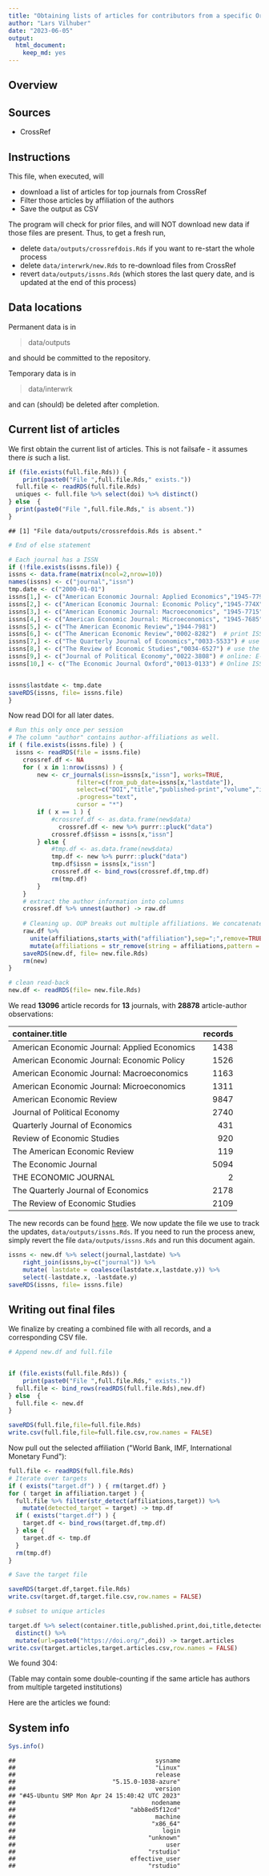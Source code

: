 ```yaml
---
title: "Obtaining lists of articles for contributors from a specific Org"
author: "Lars Vilhuber"
date: "2023-06-05"
output: 
  html_document: 
    keep_md: yes
---
```




## Overview

## Sources

- CrossRef



## Instructions
This file, when executed, will

- download a list of articles for top journals from CrossRef
- Filter those articles by affiliation of the authors
- Save the output as CSV

The program will check for prior files, and will NOT download new data if those files are present. Thus, to get a fresh run, 

- delete ` data/outputs/crossrefdois.Rds ` if you want to re-start the whole process
- delete ` data/interwrk/new.Rds ` to re-download files from CrossRef
- revert ` data/outputs/issns.Rds ` (which stores the last query date, and is updated at the end of this process)

## Data locations

Permanent data is in

> data/outputs

and should be committed to the repository.

Temporary data is in

> data/interwrk

and can (should) be deleted after completion.

## Current list of articles

We first obtain the current list of articles. This is not failsafe - it assumes there *is* such a list.



```r
if (file.exists(full.file.Rds)) {
	print(paste0("File ",full.file.Rds," exists."))
  full.file <- readRDS(full.file.Rds)
  uniques <- full.file %>% select(doi) %>% distinct() 
} else	{
  print(paste0("File ",full.file.Rds," is absent."))
}
```

```
## [1] "File data/outputs/crossrefdois.Rds is absent."
```

```r
# End of else statement
```



```r
# Each journal has a ISSN
if (!file.exists(issns.file)) {
issns <- data.frame(matrix(ncol=2,nrow=10))
names(issns) <- c("journal","issn")
tmp.date <- c("2000-01-01")
issns[1,] <- c("American Economic Journal: Applied Economics","1945-7790")
issns[2,] <- c("American Economic Journal: Economic Policy","1945-774X")
issns[3,] <- c("American Economic Journal: Macroeconomics", "1945-7715")
issns[4,] <- c("American Economic Journal: Microeconomics", "1945-7685")
issns[5,] <- c("The American Economic Review","1944-7981")
issns[6,] <- c("The American Economic Review","0002-8282")  # print ISSN is needed!
issns[7,] <- c("The Quarterly Journal of Economics","0033-5533") # use the print ISSN (OUP). Online ISSN: 1531-4650
issns[8,] <- c("The Review of Economic Studies","0034-6527") # use the print ISSN (OUP). Online ISSN: 1467-937X
issns[9,] <- c("Journal of Political Economy","0022-3808") # online: E-ISSN: 1537-534X
issns[10,] <- c("The Economic Journal Oxford","0013-0133") # Online ISSN 1468-0297 


issns$lastdate <- tmp.date
saveRDS(issns, file= issns.file)
}
```

Now read DOI for all later dates.


```r
# Run this only once per session
# The column "author" contains author-affiliations as well.
if ( file.exists(issns.file) ) {
  issns <- readRDS(file = issns.file)
	crossref.df <- NA
	for ( x in 1:nrow(issns) ) {
		new <- cr_journals(issn=issns[x,"issn"], works=TRUE,
				   filter=c(from_pub_date=issns[x,"lastdate"]),
				   select=c("DOI","title","published-print","volume","issue","container-title","author"),
				   .progress="text",
				   cursor = "*")
		if ( x == 1 ) {
      		#crossref.df <- as.data.frame(new$data)
		      crossref.df <- new %>% purrr::pluck("data")
      		crossref.df$issn = issns[x,"issn"]
    	} else {
    	    #tmp.df <- as.data.frame(new$data)
    	    tmp.df <- new %>% purrr::pluck("data")
    	    tmp.df$issn = issns[x,"issn"]
      		crossref.df <- bind_rows(crossref.df,tmp.df)
      		rm(tmp.df)
    	}
	}
	# extract the author information into columns
	crossref.df %>% unnest(author) -> raw.df
	
	# Cleaning up. OUP breaks out multiple affiliations. We concatenate them back together again
	raw.df %>% 
	  unite(affiliations,starts_with("affiliation"),sep=";",remove=TRUE,na.rm=TRUE) %>%
	  mutate(affiliations = str_remove(string = affiliations,pattern = fixed(" (email: )"))) -> new.df
	saveRDS(new.df, file= new.file.Rds)
	rm(new)
}

# clean read-back
new.df <- readRDS(file= new.file.Rds)
```

We read **13096** article records for **13** journals, with **28878** article-author observations:


|container.title                              | records|
|:--------------------------------------------|-------:|
|American Economic Journal: Applied Economics |    1438|
|American Economic Journal: Economic Policy   |    1526|
|American Economic Journal: Macroeconomics    |    1163|
|American Economic Journal: Microeconomics    |    1311|
|American Economic Review                     |    9847|
|Journal of Political Economy                 |    2740|
|Quarterly Journal of Economics               |     431|
|Review of Economic Studies                   |     920|
|The American Economic Review                 |     119|
|The Economic Journal                         |    5094|
|THE ECONOMIC JOURNAL                         |       2|
|The Quarterly Journal of Economics           |    2178|
|The Review of Economic Studies               |    2109|




The new records can be found [here](data/outputs/addtl_doi.csv). We now update the file we use to track the updates, ` data/outputs/issns.Rds `. If you need to run the process anew, simply revert the file ` data/outputs/issns.Rds ` and run this document again.


```r
issns <- new.df %>% select(journal,lastdate) %>% 
	right_join(issns,by=c("journal")) %>%
	mutate( lastdate = coalesce(lastdate.x,lastdate.y)) %>%
	select(-lastdate.x, -lastdate.y)
saveRDS(issns, file= issns.file)
```

## Writing out final files

We finalize by creating a combined file with all records, and a corresponding CSV file.


```r
# Append new.df and full.file


if (file.exists(full.file.Rds)) {
	print(paste0("File ",full.file.Rds," exists."))
  full.file <- bind_rows(readRDS(full.file.Rds),new.df)
} else	{
  full.file <- new.df 
}

saveRDS(full.file,file=full.file.Rds)
write.csv(full.file,file=full.file.csv,row.names = FALSE)
```

Now pull out the selected affiliation ("World Bank, IMF, International Monetary Fund"):


```r
full.file <- readRDS(full.file.Rds)
# Iterate over targets
if ( exists("target.df") ) { rm(target.df) }
for ( target in affiliation.target ) {
  full.file %>% filter(str_detect(affiliations,target)) %>%
    mutate(detected_target = target) -> tmp.df
  if ( exists("target.df") ) {
    target.df <- bind_rows(target.df,tmp.df)
  } else {
    target.df <- tmp.df
  }
  rm(tmp.df)
}

# Save the target file

saveRDS(target.df,target.file.Rds)
write.csv(target.df,target.file.csv,row.names = FALSE)

# subset to unique articles

target.df %>% select(container.title,published.print,doi,title,detected_target) %>%
  distinct() %>%
  mutate(url=paste0("https://doi.org/",doi)) -> target.articles
write.csv(target.articles,target.articles.csv,row.names = FALSE)
```

We found 304:


(Table may contain some double-counting if the same article has authors from multiple targeted institutions)

Here are the articles we found:



## System info


```r
Sys.info()
```

```
##                                       sysname 
##                                       "Linux" 
##                                       release 
##                           "5.15.0-1038-azure" 
##                                       version 
## "#45-Ubuntu SMP Mon Apr 24 15:40:42 UTC 2023" 
##                                      nodename 
##                                "abb8ed5f12cd" 
##                                       machine 
##                                      "x86_64" 
##                                         login 
##                                     "unknown" 
##                                          user 
##                                     "rstudio" 
##                                effective_user 
##                                     "rstudio"
```

